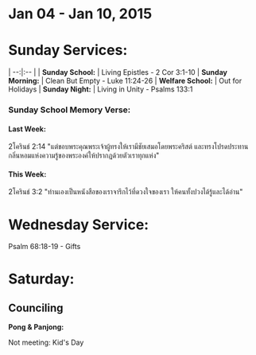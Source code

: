 # Jan 04 - Jan 10, 2015
# Sunday Services:

| --:|:-- |
| **Sunday School:**	|	Living Epistles - 2 Cor 3:1-10
| **Sunday Morning:**	|	Clean But Empty - Luke 11:24-26
| **Welfare School:**	|	Out for Holidays
| **Sunday Night:**		|	Living in Unity - Psalms 133:1

### Sunday School Memory Verse:
#### Last Week: 
2โครินธ์ 2:14 "แต่ขอบพระคุณพระเจ้าผู้ทรงให้เรามีชัยเสมอโดยพระคริสต์ และทรงโปรดประทานกลิ่นหอมแห่งความรู้ของพระองค์ให้ปรากฏด้วยตัวเราทุกแห่ง"

#### This Week:
2โครินธ์ 3:2 "ท่านเองเป็นหนังสือของเราจารึกไว้ที่ดวงใจของเรา ให้คนทั้งปวงได้รู้และได้อ่าน"

# Wednesday Service:

Psalm 68:18-19 - Gifts

# Saturday:

## Counciling

**Pong & Panjong:**

Not meeting: Kid's Day